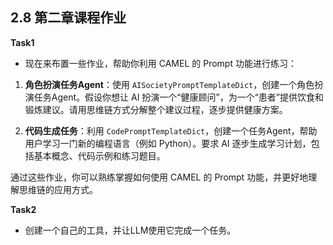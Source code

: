 ## 2.8 第二章课程作业

**Task1**

* 现在来布置一些作业，帮助你利用 CAMEL 的 Prompt 功能进行练习：

1. **角色扮演任务Agent**：使用 `AISocietyPromptTemplateDict`，创建一个角色扮演任务Agent。假设你想让 AI 扮演一个“健康顾问”，为一个“患者”提供饮食和锻炼建议。请用思维链方式分解整个建议过程，逐步提供健康方案。

2. **代码生成任务**：利用 `CodePromptTemplateDict`，创建一个任务Agent，帮助用户学习一门新的编程语言（例如 Python）。要求 AI 逐步生成学习计划，包括基本概念、代码示例和练习题目。

通过这些作业，你可以熟练掌握如何使用 CAMEL 的 Prompt 功能，并更好地理解思维链的应用方式。

**Task2**

* 创建一个自己的工具，并让LLM使用它完成一个任务。